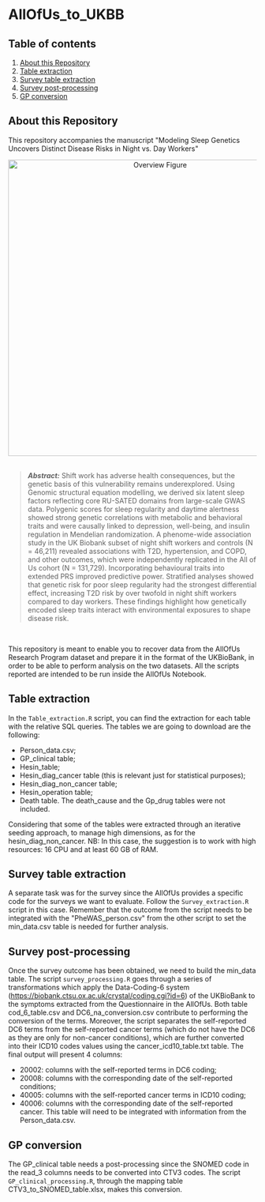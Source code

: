 # AllOfUs_to_UKBB
## Table of contents
1. [About this Repository](#About-this-Repository)
2. [Table extraction](#Table-extraction)
3. [Survey table extraction](#Survey-table-extraction)
4. [Survey post-processing](#Survey-post-processing)
4. [GP conversion](#GP-conversion)

## About this Repository
This repository accompanies the manuscript "Modeling Sleep Genetics Uncovers Distinct Disease Risks in Night vs. Day Workers"

<p align="center">
<img src="Figure_1.jpg" alt="Overview Figure" width="600"/>
<br/><br/>

> **_Abstract:_** Shift work has adverse health consequences, but the genetic basis of this vulnerability remains underexplored. Using Genomic structural equation modelling, we derived six latent sleep factors reflecting core RU-SATED domains from large-scale GWAS data. Polygenic scores for sleep regularity and daytime alertness showed strong genetic correlations with metabolic and behavioral traits and were causally linked to depression, well-being, and insulin regulation in Mendelian randomization. A phenome-wide association study in the UK Biobank subset of night shift workers and controls (N = 46,211) revealed associations with T2D, hypertension, and COPD, and other outcomes, which were independently replicated in the All of Us cohort (N = 131,729). Incorporating behavioural traits into extended PRS improved predictive power. Stratified analyses showed that genetic risk for poor sleep regularity had the strongest differential effect, increasing T2D risk by over twofold in night shift workers compared to day workers. These findings highlight how genetically encoded sleep traits interact with environmental exposures to shape disease risk.
<p>
<br/>

This repository is meant to enable you to recover data from the AllOfUs Research Program dataset and prepare it in the format of the UKBioBank, in order to be able to perform analysis on the two datasets.
All the scripts reported are intended to be run inside the AllOfUs Notebook.

## Table extraction

In the `Table_extraction.R` script, you can find the extraction for each table with the relative SQL queries.
The tables we are going to download are the following:
- Person_data.csv;
- GP_clinical table;
- Hesin_table;
- Hesin_diag_cancer table (this is relevant just for statistical purposes);
- Hesin_diag_non_cancer table;
- Hesin_operation table;
- Death table.
The death_cause and the Gp_drug tables were not included.

Considering that some of the tables were extracted through an iterative seeding approach, to manage high dimensions, as for the hesin_diag_non_cancer.
NB: In this case, the suggestion is to work with high resources: 16 CPU and at least 60 GB of RAM.

## Survey table extraction
A separate task was for the survey since the AllOfUs provides a specific code for the surveys we want to evaluate.
Follow the `Survey_extraction.R` script in this case. Remember that the outcome from the script needs to be integrated with the "PheWAS_person.csv" from the other script to set the min_data.csv table is needed for further analysis.


## Survey post-processing
Once the survey outcome has been obtained, we need to build the min_data table. The script `survey_processing.R` goes through a series of transformations which apply the Data-Coding-6 system (https://biobank.ctsu.ox.ac.uk/crystal/coding.cgi?id=6) of the UKBioBank to the symptoms extracted from the Questionnaire in the AllOfUs. Both table cod_6_table.csv and DC6_na_conversion.csv contribute to performing the conversion of the terms. Moreover, the script separates the self-reported DC6 terms from the self-reported cancer terms (which do not have the DC6 as they are only for non-cancer conditions), which are further converted into their ICD10 codes values using the cancer_icd10_table.txt table. The final output will present 4 columns:
- 20002: columns with the self-reported terms in DC6 coding;
- 20008: columns with the corresponding date of the self-reported conditions;
- 40005: columns with the self-reported cancer terms in ICD10 coding;
- 40006: columns with the corresponding date of the self-reported cancer.
This table will need to be integrated with information from the Person_data.csv.

## GP conversion
The GP_clinical table needs a post-processing since the SNOMED code in the read_3 columns needs to be converted into CTV3 codes. The script `GP_clinical_processing.R`, through the mapping table CTV3_to_SNOMED_table.xlsx, makes this conversion.
